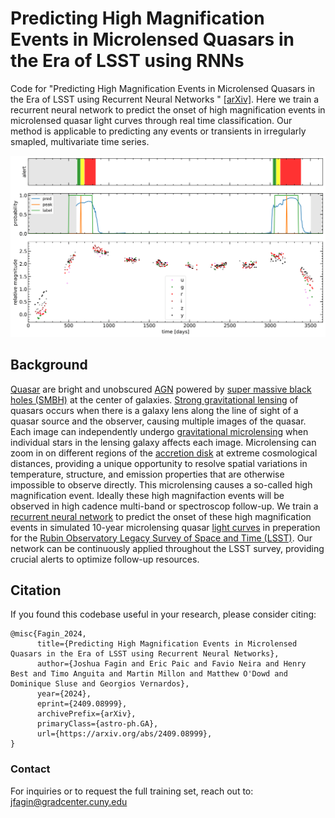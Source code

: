 # Predicting High Magnification Events in Microlensed Quasars in the Era of LSST using RNNs

Code for "Predicting High Magnification Events in Microlensed Quasars in the Era of LSST using Recurrent Neural Networks
" [[arXiv]](https://arxiv.org/abs/2409.08999). Here we train a recurrent neural network to predict the onset of high magnification events in microlensed quasar light curves through real time classification. Our method is applicable to predicting any events or transients in irregularly smapled, multivariate time series.

<p align="center">
  <img width="750" src="example_output.png">
</p>


## Background

[Quasar](https://en.wikipedia.org/wiki/Quasar) are bright and unobscured [AGN](https://en.wikipedia.org/wiki/Active_galactic_nucleus) powered by [super massive black holes (SMBH)](https://en.wikipedia.org/wiki/Supermassive_black_hole) at the center of galaxies. [Strong gravitational lensing](https://en.wikipedia.org/wiki/Strong_gravitational_lensing) of quasars occurs when there is a galaxy lens along the line of sight of a quasar source and the observer, causing multiple images of the quasar. Each image can independently undergo [gravitational microlensing](https://en.wikipedia.org/wiki/Gravitational_microlensing) when individual stars in the lensing galaxy affects each image. Microlensing can zoom in on different regions of the [accretion disk](https://en.wikipedia.org/wiki/Accretion_disk) at extreme cosmological distances, providing a unique opportunity to resolve spatial variations in temperature, structure, and emission properties that are otherwise impossible to observe directly. This microlensing causes a so-called high magnification event. Ideally these high magnifaction events will be observed in high cadence multi-band or spectroscop follow-up. We train a [recurrent neural network](https://en.wikipedia.org/wiki/Recurrent_neural_network) to predict the onset of these high magnification events in simulated 10-year microlensing quasar [light curves](https://en.wikipedia.org/wiki/Light_curve) in preperation for the [Rubin Observatory Legacy Survey of Space and Time (LSST)](https://en.wikipedia.org/wiki/Vera_C._Rubin_Observatory). Our network can be continuously applied throughout the LSST survey, providing crucial alerts to optimize follow-up resources.

## Citation

If you found this codebase useful in your research, please consider citing:

```
@misc{Fagin_2024,
      title={Predicting High Magnification Events in Microlensed Quasars in the Era of LSST using Recurrent Neural Networks}, 
      author={Joshua Fagin and Eric Paic and Favio Neira and Henry Best and Timo Anguita and Martin Millon and Matthew O'Dowd and Dominique Sluse and Georgios Vernardos},
      year={2024},
      eprint={2409.08999},
      archivePrefix={arXiv},
      primaryClass={astro-ph.GA},
      url={https://arxiv.org/abs/2409.08999}, 
}
```

### Contact
For inquiries or to request the full training set, reach out to: jfagin@gradcenter.cuny.edu
